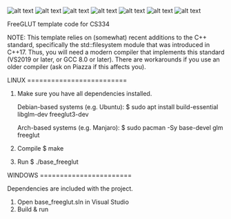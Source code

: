 ![alt text](https://github.com/Victorfenton11/FluidSimulation/blob/main/slide0.jpg?raw=true)
![alt text](https://github.com/Victorfenton11/FluidSimulation/blob/main/slide1.jpg?raw=true)
![alt text](https://github.com/Victorfenton11/FluidSimulation/blob/main/slide2.jpg?raw=true)
![alt text](https://github.com/Victorfenton11/FluidSimulation/blob/main/slide3.jpg?raw=true)
![alt text](https://github.com/Victorfenton11/FluidSimulation/blob/main/slide4.jpg?raw=true)
![alt text](https://github.com/Victorfenton11/FluidSimulation/blob/main/slide5.jpg?raw=true)
![alt text](https://github.com/Victorfenton11/FluidSimulation/blob/main/slide6.jpg?raw=true)


FreeGLUT template code for CS334


NOTE: This template relies on (somewhat) recent additions to
the C++ standard, specifically the std::filesystem module that
was introduced in C++17. Thus, you will need a modern compiler
that implements this standard (VS2019 or later, or GCC 8.0 or
later). There are workarounds if you use an older compiler (ask
on Piazza if this affects you).



LINUX =========================

1. Make sure you have all dependencies installed.

	Debian-based systems (e.g. Ubuntu):
	$ sudo apt install build-essential libglm-dev freeglut3-dev

	Arch-based systems (e.g. Manjaro):
	$ sudo pacman -Sy base-devel glm freeglut

2. Compile
	$ make

3. Run
	$ ./base_freeglut




WINDOWS =======================

Dependencies are included with the project.

1. Open base_freeglut.sln in Visual Studio
2. Build & run

